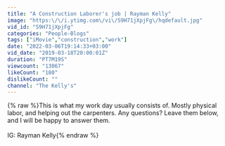 ```yaml
---
title: "A Construction Laborer's job | Rayman Kelly"
image: "https:\/\/i.ytimg.com\/vi\/S9H71jXpjFg\/hqdefault.jpg"
vid_id: "S9H71jXpjFg"
categories: "People-Blogs"
tags: ["iMovie","construction","work"]
date: "2022-03-06T19:14:33+03:00"
vid_date: "2019-03-18T20:00:01Z"
duration: "PT7M19S"
viewcount: "13067"
likeCount: "180"
dislikeCount: ""
channel: "The Kelly's"
---
```

{% raw %}This is what my work day usually consists of. Mostly physical labor, and helping out the carpenters. Any questions? Leave them below, and I will be happy to answer them.<br /><br />IG: Rayman Kelly{% endraw %}
